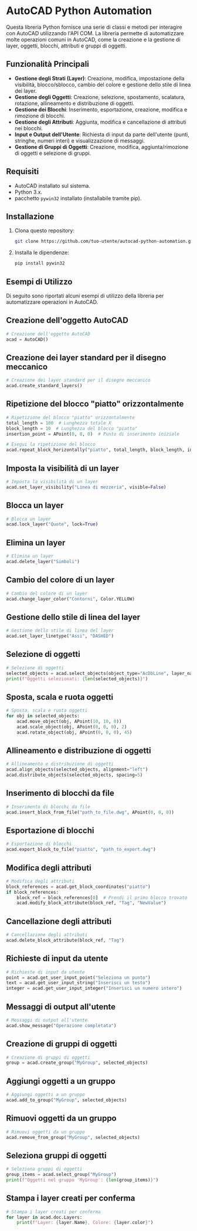 
# AutoCAD Python Automation

Questa libreria Python fornisce una serie di classi e metodi per interagire con AutoCAD utilizzando l'API COM. La libreria permette di automatizzare molte operazioni comuni in AutoCAD, come la creazione e la gestione di layer, oggetti, blocchi, attributi e gruppi di oggetti.

## Funzionalità Principali

- **Gestione degli Strati (Layer)**: Creazione, modifica, impostazione della visibilità, blocco/sblocco, cambio del colore e gestione dello stile di linea dei layer.
- **Gestione degli Oggetti**: Creazione, selezione, spostamento, scalatura, rotazione, allineamento e distribuzione di oggetti.
- **Gestione dei Blocchi**: Inserimento, esportazione, creazione, modifica e rimozione di blocchi.
- **Gestione degli Attributi**: Aggiunta, modifica e cancellazione di attributi nei blocchi.
- **Input e Output dell'Utente**: Richiesta di input da parte dell'utente (punti, stringhe, numeri interi) e visualizzazione di messaggi.
- **Gestione di Gruppi di Oggetti**: Creazione, modifica, aggiunta/rimozione di oggetti e selezione di gruppi.

## Requisiti

- AutoCAD installato sul sistema.
- Python 3.x.
- pacchetto `pywin32` installato (installabile tramite pip).

## Installazione

1. Clona questo repository:
   ```sh
   git clone https://github.com/tuo-utente/autocad-python-automation.git
   ```

2. Installa le dipendenze:
   ```sh
   pip install pywin32
   ```

## Esempi di Utilizzo

Di seguito sono riportati alcuni esempi di utilizzo della libreria per automatizzare operazioni in AutoCAD.

## Creazione dell'oggetto AutoCAD

```python
# Creazione dell'oggetto AutoCAD
acad = AutoCAD()
```

## Creazione dei layer standard per il disegno meccanico

```python
# Creazione dei layer standard per il disegno meccanico
acad.create_standard_layers()
```

## Ripetizione del blocco "piatto" orizzontalmente

```python
# Ripetizione del blocco "piatto" orizzontalmente
total_length = 100  # Lunghezza totale X
block_length = 10  # Lunghezza del blocco "piatto"
insertion_point = APoint(0, 0, 0)  # Punto di inserimento iniziale

# Esegui la ripetizione del blocco
acad.repeat_block_horizontally("piatto", total_length, block_length, insertion_point)
```

## Imposta la visibilità di un layer

```python
# Imposta la visibilità di un layer
acad.set_layer_visibility("Linea di mezzeria", visible=False)
```

## Blocca un layer

```python
# Blocca un layer
acad.lock_layer("Quote", lock=True)
```

## Elimina un layer

```python
# Elimina un layer
acad.delete_layer("Simboli")
```

## Cambio del colore di un layer

```python
# Cambio del colore di un layer
acad.change_layer_color("Contorni", Color.YELLOW)
```

## Gestione dello stile di linea del layer

```python
# Gestione dello stile di linea del layer
acad.set_layer_linetype("Assi", "DASHED")
```

## Selezione di oggetti

```python
# Selezione di oggetti
selected_objects = acad.select_objects(object_type="AcDbLine", layer_name="Contorni")
print(f"Oggetti selezionati: {len(selected_objects)}")
```

## Sposta, scala e ruota oggetti

```python
# Sposta, scala e ruota oggetti
for obj in selected_objects:
    acad.move_object(obj, APoint(10, 10, 0))
    acad.scale_object(obj, APoint(0, 0, 0), 2)
    acad.rotate_object(obj, APoint(0, 0, 0), 45)
```

## Allineamento e distribuzione di oggetti

```python
# Allineamento e distribuzione di oggetti
acad.align_objects(selected_objects, alignment="left")
acad.distribute_objects(selected_objects, spacing=5)
```

## Inserimento di blocchi da file

```python
# Inserimento di blocchi da file
acad.insert_block_from_file("path_to_file.dwg", APoint(0, 0, 0))
```

## Esportazione di blocchi

```python
# Esportazione di blocchi
acad.export_block_to_file("piatto", "path_to_export.dwg")
```

## Modifica degli attributi

```python
# Modifica degli attributi
block_references = acad.get_block_coordinates("piatto")
if block_references:
    block_ref = block_references[0]  # Prendi il primo blocco trovato
    acad.modify_block_attribute(block_ref, "Tag", "NewValue")
```

## Cancellazione degli attributi

```python
# Cancellazione degli attributi
acad.delete_block_attribute(block_ref, "Tag")
```

## Richieste di input da utente

```python
# Richieste di input da utente
point = acad.get_user_input_point("Seleziona un punto")
text = acad.get_user_input_string("Inserisci un testo")
integer = acad.get_user_input_integer("Inserisci un numero intero")
```

## Messaggi di output all'utente

```python
# Messaggi di output all'utente
acad.show_message("Operazione completata")
```

## Creazione di gruppi di oggetti

```python
# Creazione di gruppi di oggetti
group = acad.create_group("MyGroup", selected_objects)
```

## Aggiungi oggetti a un gruppo

```python
# Aggiungi oggetti a un gruppo
acad.add_to_group("MyGroup", selected_objects)
```

## Rimuovi oggetti da un gruppo

```python
# Rimuovi oggetti da un gruppo
acad.remove_from_group("MyGroup", selected_objects)
```

## Seleziona gruppi di oggetti

```python
# Seleziona gruppi di oggetti
group_items = acad.select_group("MyGroup")
print(f"Oggetti nel gruppo 'MyGroup': {len(group_items)}")
```

## Stampa i layer creati per conferma

```python
# Stampa i layer creati per conferma
for layer in acad.doc.Layers:
    print(f"Layer: {layer.Name}, Colore: {layer.color}")
```
